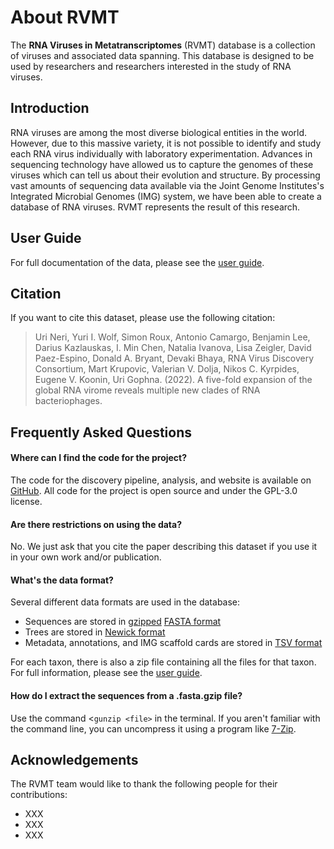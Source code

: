 # About RVMT

The **RNA Viruses in Metatranscriptomes** (RVMT) database is a collection of viruses and associated data spanning.
This database is designed to be used by researchers and researchers interested in the study of RNA viruses.

## Introduction

RNA viruses are among the most diverse biological entities in the world.
However, due to this massive variety, it is not possible to identify and study each RNA virus individually with laboratory experimentation.
Advances in sequencing technology have allowed us to capture the genomes of these viruses which can tell us about their evolution and structure.
By processing vast amounts of sequencing data available via the Joint Genome Institutes's Integrated Microbial Genomes (IMG) system, we have been able to create a database of RNA viruses.
RVMT represents the result of this research.

## User Guide

For full documentation of the data, please see the [user guide](/user-guide).

## Citation

If you want to cite this dataset, please use the following citation:

> Uri Neri, Yuri I. Wolf, Simon Roux, Antonio Camargo, Benjamin Lee, Darius Kazlauskas, I. Min Chen, Natalia Ivanova, Lisa Zeigler, David Paez-Espino, Donald A. Bryant, Devaki Bhaya, RNA Virus Discovery Consortium, Mart Krupovic, Valerian V. Dolja, Nikos C. Kyrpides, Eugene V. Koonin, Uri Gophna. (2022). A five-fold expansion of the global RNA virome reveals multiple new clades of RNA bacteriophages.

## Frequently Asked Questions

#### Where can I find the code for the project?

The code for the discovery pipeline, analysis, and website is available on <a href="#" target="_blank">GitHub</a>. All code for the project is open source and under the GPL-3.0 license.

#### Are there restrictions on using the data?

No. We just ask that you cite the paper describing this dataset if you use it in your own work and/or publication.

#### What's the data format?

Several different data formats are used in the database:

- Sequences are stored in [gzipped](https://en.wikipedia.org/wiki/Gzip) [FASTA format](https://en.wikipedia.org/wiki/FASTA_format)
- Trees are stored in [Newick format](https://en.wikipedia.org/wiki/Newick_format)
- Metadata, annotations, and IMG scaffold cards are stored in [TSV format](https://en.wikipedia.org/wiki/Tab-separated_values)

For each taxon, there is also a zip file containing all the files for that taxon. For full information, please see the [user guide](/user-guide).

#### How do I extract the sequences from a .fasta.gzip file?

Use the command <`gunzip <file>` in the terminal.
If you aren't familiar with the command line, you can uncompress it using a program like [7-Zip](https://www.7-zip.org/).

## Acknowledgements

The RVMT team would like to thank the following people for their contributions:

- XXX
- XXX
- XXX
